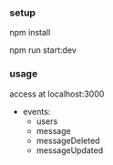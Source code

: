### setup

npm install

npm run start:dev

### usage

access at localhost:3000

- events:
  - users
  - message
  - messageDeleted
  - messageUpdated

